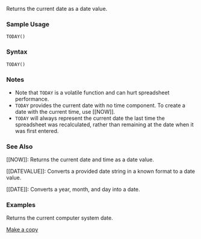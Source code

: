 Returns the current date as a date value.

### Sample Usage

`TODAY()`

### Syntax

`TODAY()`

### Notes

* Note that `TODAY` is a volatile function and can hurt spreadsheet performance.
* `TODAY` provides the current date with no time component. To create a date with the current time, use [[NOW]].
* `TODAY` will always represent the current date the last time the spreadsheet was recalculated, rather than remaining at the date when it was first entered.

### See Also

[[NOW]]: Returns the current date and time as a date value.

[[DATEVALUE]]: Converts a provided date string in a known format to a date value.

[[DATE]]: Converts a year, month, and day into a date.

### Examples

Returns the current computer system date.

[Make a copy](https://docs.google.com/spreadsheets/d/13XEIcEkzpb1ktQzZYP0QTMvRbFxvgnRIItpqDuiqs_Y/copy)